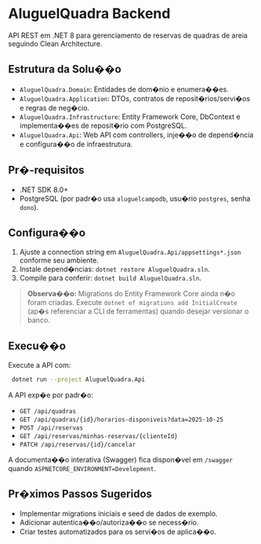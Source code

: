 ﻿# AluguelQuadra Backend

API REST em .NET 8 para gerenciamento de reservas de quadras de areia seguindo Clean Architecture.

## Estrutura da Solu��o

- `AluguelQuadra.Domain`: Entidades de dom�nio e enumera��es.
- `AluguelQuadra.Application`: DTOs, contratos de reposit�rios/servi�os e regras de neg�cio.
- `AluguelQuadra.Infrastructure`: Entity Framework Core, DbContext e implementa��es de reposit�rio com PostgreSQL.
- `AluguelQuadra.Api`: Web API com controllers, inje��o de depend�ncia e configura��o de infraestrutura.

## Pr�-requisitos

- .NET SDK 8.0+
- PostgreSQL (por padr�o usa `aluguelcampodb`, usu�rio `postgres`, senha `dono`).

## Configura��o

1. Ajuste a connection string em `AluguelQuadra.Api/appsettings*.json` conforme seu ambiente.
2. Instale depend�ncias: `dotnet restore AluguelQuadra.sln`.
3. Compile para conferir: `dotnet build AluguelQuadra.sln`.

> **Observa��o:** Migrations do Entity Framework Core ainda n�o foram criadas. Execute `dotnet ef migrations add InitialCreate` (ap�s referenciar a CLI de ferramentas) quando desejar versionar o banco.

## Execu��o

Execute a API com:

```bash
 dotnet run --project AluguelQuadra.Api
```

A API exp�e por padr�o:

- `GET /api/quadras`
- `GET /api/quadras/{id}/horarios-disponiveis?data=2025-10-25`
- `POST /api/reservas`
- `GET /api/reservas/minhas-reservas/{clienteId}`
- `PATCH /api/reservas/{id}/cancelar`

A documenta��o interativa (Swagger) fica dispon�vel em `/swagger` quando `ASPNETCORE_ENVIRONMENT=Development`.

## Pr�ximos Passos Sugeridos

- Implementar migrations iniciais e seed de dados de exemplo.
- Adicionar autentica��o/autoriza��o se necess�rio.
- Criar testes automatizados para os servi�os de aplica��o.

